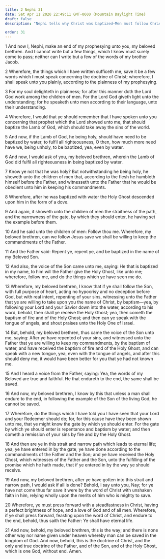 ```yaml
---
title: 2 Nephi 31
date: Sat Apr 11 2020 22:49:11 GMT-0600 (Mountain Daylight Time)
draft: false
description: "Nephi tells why Christ was baptized—Men must follow Christ, be baptized, receive the Holy Ghost, and endure to the end to be saved—Repentance and baptism are the gate to the strait and narrow path—Eternal life comes to those who keep the commandments after baptism. About 559–545 B.C."

order: 31
---
```

    
1 And now I, Nephi, make an end of my prophesying unto you, my beloved brethren. And I cannot write but a few things, which I know must surely come to pass; neither can I write but a few of the words of my brother Jacob.

2 Wherefore, the things which I have written sufficeth me, save it be a few words which I must speak concerning the doctrine of Christ; wherefore, I shall speak unto you plainly, according to the plainness of my prophesying.

3 For my soul delighteth in plainness; for after this manner doth the Lord God work among the children of men. For the Lord God giveth light unto the understanding; for he speaketh unto men according to their language, unto their understanding.

4 Wherefore, I would that ye should remember that I have spoken unto you concerning that prophet which the Lord showed unto me, that should baptize the Lamb of God, which should take away the sins of the world.

5 And now, if the Lamb of God, he being holy, should have need to be baptized by water, to fulfil all righteousness, O then, how much more need have we, being unholy, to be baptized, yea, even by water.

6 And now, I would ask of you, my beloved brethren, wherein the Lamb of God did fulfil all righteousness in being baptized by water.

7 Know ye not that he was holy? But notwithstanding he being holy, he showeth unto the children of men that, according to the flesh he humbleth himself before the Father, and witnesseth unto the Father that he would be obedient unto him in keeping his commandments.

8 Wherefore, after he was baptized with water the Holy Ghost descended upon him in the form of a dove.

9 And again, it showeth unto the children of men the straitness of the path, and the narrowness of the gate, by which they should enter, he having set the example before them.

10 And he said unto the children of men: Follow thou me. Wherefore, my beloved brethren, can we follow Jesus save we shall be willing to keep the commandments of the Father.

11 And the Father said: Repent ye, repent ye, and be baptized in the name of my Beloved Son.

12 And also, the voice of the Son came unto me, saying: He that is baptized in my name, to him will the Father give the Holy Ghost, like unto me; wherefore, follow me, and do the things which ye have seen me do.

13 Wherefore, my beloved brethren, I know that if ye shall follow the Son, with full purpose of heart, acting no hypocrisy and no deception before God, but with real intent, repenting of your sins, witnessing unto the Father that ye are willing to take upon you the name of Christ, by baptism—yea, by following your Lord and your Savior down into the water, according to his word, behold, then shall ye receive the Holy Ghost; yea, then cometh the baptism of fire and of the Holy Ghost; and then can ye speak with the tongue of angels, and shout praises unto the Holy One of Israel.

14 But, behold, my beloved brethren, thus came the voice of the Son unto me, saying: After ye have repented of your sins, and witnessed unto the Father that ye are willing to keep my commandments, by the baptism of water, and have received the baptism of fire and of the Holy Ghost, and can speak with a new tongue, yea, even with the tongue of angels, and after this should deny me, it would have been better for you that ye had not known me.

15 And I heard a voice from the Father, saying: Yea, the words of my Beloved are true and faithful. He that endureth to the end, the same shall be saved.

16 And now, my beloved brethren, I know by this that unless a man shall endure to the end, in following the example of the Son of the living God, he cannot be saved.

17 Wherefore, do the things which I have told you I have seen that your Lord and your Redeemer should do; for, for this cause have they been shown unto me, that ye might know the gate by which ye should enter. For the gate by which ye should enter is repentance and baptism by water; and then cometh a remission of your sins by fire and by the Holy Ghost.

18 And then are ye in this strait and narrow path which leads to eternal life; yea, ye have entered in by the gate; ye have done according to the commandments of the Father and the Son; and ye have received the Holy Ghost, which witnesses of the Father and the Son, unto the fulfilling of the promise which he hath made, that if ye entered in by the way ye should receive.

19 And now, my beloved brethren, after ye have gotten into this strait and narrow path, I would ask if all is done? Behold, I say unto you, Nay; for ye have not come thus far save it were by the word of Christ with unshaken faith in him, relying wholly upon the merits of him who is mighty to save.

20 Wherefore, ye must press forward with a steadfastness in Christ, having a perfect brightness of hope, and a love of God and of all men. Wherefore, if ye shall press forward, feasting upon the word of Christ, and endure to the end, behold, thus saith the Father: Ye shall have eternal life.

21 And now, behold, my beloved brethren, this is the way; and there is none other way nor name given under heaven whereby man can be saved in the kingdom of God. And now, behold, this is the doctrine of Christ, and the only and true doctrine of the Father, and of the Son, and of the Holy Ghost, which is one God, without end. Amen.
